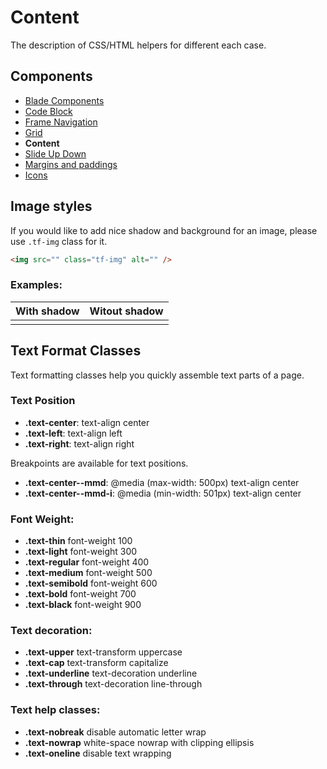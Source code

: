# Content 

The description of CSS/HTML helpers for different each case.

## Components
- [Blade Components](./components.md)
- [Code Block](./code-block.md)
- [Frame Navigation](./frame-nav.md)
- [Grid](./grid.md)
- **Content**
- [Slide Up Down](./slide-up-down.md)
- [Margins and paddings](./margins.md)
- [Icons](./icons.md)

## Image styles

If you would like to add nice shadow and background for an image, please use `.tf-img` class for it.

```html
<img src="" class="tf-img" alt="" />
```

### Examples:

| With shadow | Witout shadow |
| ------ | ------ |
| <img src="/assets/awema-pl/wiki/docs/awema-pl.png" class="tf-img" alt="" /> | <img src="/assets/awema-pl/wiki/docs/awema-pl.png" alt="" /> |




## Text Format Classes

Text formatting classes help you quickly assemble text parts of a page.

### Text Position

- **.text-center**: text-align center
- **.text-left**: text-align left
- **.text-right**: text-align right

Breakpoints are available for text positions.

- **.text-center--mmd**: @media (max-width: 500px) text-align center
- **.text-center--mmd-i**: @media (min-width: 501px) text-align center

### Font Weight:
- **.text-thin** font-weight 100
- **.text-light** font-weight 300
- **.text-regular** font-weight 400
- **.text-medium** font-weight 500
- **.text-semibold** font-weight 600
- **.text-bold** font-weight 700
- **.text-black** font-weight 900

### Text decoration:
- **.text-upper** text-transform uppercase
- **.text-cap** text-transform capitalize
- **.text-underline** text-decoration underline
- **.text-through** text-decoration line-through

### Text help classes:
- **.text-nobreak** disable automatic letter wrap
- **.text-nowrap** white-space nowrap with clipping ellipsis
- **.text-oneline** disable text wrapping